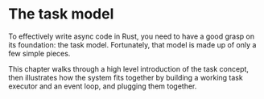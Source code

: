 # The task model

To effectively write async code in Rust, you need to have a good grasp on its
foundation: the task model. Fortunately, that model is made up of only a few
simple pieces.

This chapter walks through a high level introduction of the task
concept, then illustrates how the system fits together by building a working
task executor and an event loop, and plugging them together.

